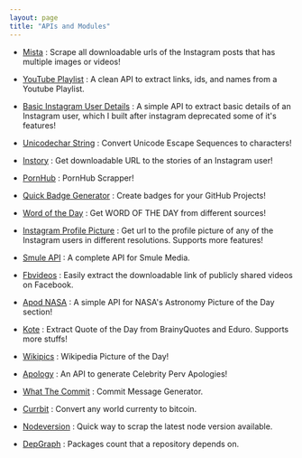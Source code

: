 ```yaml
---
layout: page
title: "APIs and Modules"
---
```


- [Mista](https://github.com/CodeDotJS/mista) : Scrape all downloadable urls of the Instagram posts that has multiple images or videos!

- [YouTube Playlist](https://github.com/CodeDotJS/youtube-playlist) : A clean API to extract links, ids, and names from a Youtube Playlist.

- [Basic Instagram User Details](https://github.com/CodeDotJS/basic-instagram-user-details) : A simple API to extract basic details of an Instagram user, which I built after instagram deprecated some of it's features!

- [Unicodechar String](https://github.com/CodeDotJS/unicodechar-string) : Convert Unicode Escape Sequences to characters!

- [Instory](https://github.com/CodeDotJS/instory) : Get downloadable URL to the stories of an Instagram user!

- [PornHub](https://github.com/CodeDotJS/porn-hub) : PornHub Scrapper!

- [Quick Badge Generator](https://github.com/CodeDotJS/quick-badge-generator) : Create badges for your GitHub Projects!

- [Word of the Day](https://github.com/CodeDotJS/word-of-the-day) : Get WORD OF THE DAY from different sources!

- [Instagram Profile Picture](https://github.com/CodeDotJS/instagram-profile-pictures) :  Get url to the profile picture of any of the Instagram users in different resolutions. Supports more features!

- [Smule API](https://github.com/CodeDotJS/smule-api) :  A complete API for Smule Media.

- [Fbvideos](https://github.com/CodeDotJS/fbvideos) : Easily extract the downloadable link of publicly shared videos on Facebook.

- [Apod NASA](https://github.com/CodeDotJS/apod-nasa) :  A simple API for NASA's Astronomy Picture of the Day section!

- [Kote](https://github.com/CodeDotJS/kote-api) : Extract Quote of the Day from BrainyQuotes and Eduro. Supports more stuffs!

- [Wikipics](https://github.com/CodeDotJS/wikipics-api) : Wikipedia Picture of the Day!

- [Apology](https://github.com/CodeDotJS/apology) : An API to generate Celebrity Perv Apologies!

- [What The Commit](https://github.com/CodeDotJS/what-the-commit) : Commit Message Generator.

- [Currbit](https://github.com/CodeDotJS/currbit) : Convert any world currenty to bitcoin.

- [Nodeversion](https://github.com/CodeDotJS/nodeversion) : Quick way to scrap the latest node version available.

- [DepGraph](https://github.com/CodeDotJS/dep-graph) : Packages count that a repository depends on.
